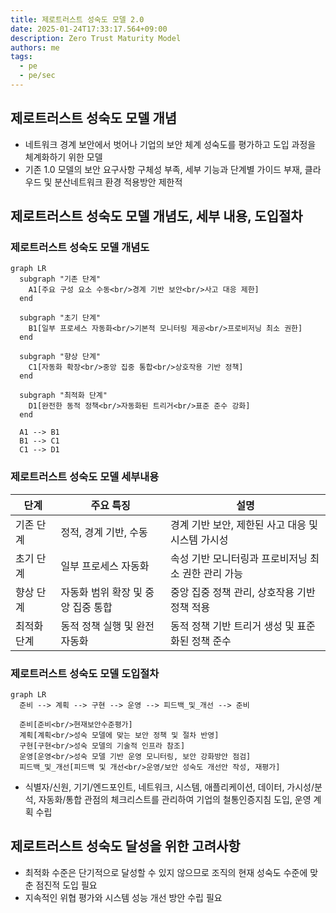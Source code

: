 ```yaml
---
title: 제로트러스트 성숙도 모델 2.0
date: 2025-01-24T17:33:17.564+09:00
description: Zero Trust Maturity Model
authors: me
tags:
  - pe
  - pe/sec
---
```


## 제로트러스트 성숙도 모델 개념

- 네트워크 경계 보안에서 벗어나 기업의 보안 체계 성숙도를 평가하고 도입 과정을 체계화하기 위한 모델
- 기존 1.0 모델의 보안 요구사항 구체성 부족, 세부 기능과 단계별 가이드 부재, 클라우드 및 분산네트워크 환경 적용방안 제한적

## 제로트러스트 성숙도 모델 개념도, 세부 내용, 도입절차

### 제로트러스트 성숙도 모델 개념도

```mermaid
graph LR
  subgraph "기존 단계"
    A1[주요 구성 요소 수동<br/>경계 기반 보안<br/>사고 대응 제한]
  end
  
  subgraph "초기 단계"
    B1[일부 프로세스 자동화<br/>기본적 모니터링 제공<br/>프로비저닝 최소 권한]
  end
  
  subgraph "향상 단계"
    C1[자동화 확장<br/>중앙 집중 통합<br/>상호작용 기반 정책]
  end
  
  subgraph "최적화 단계"
    D1[완전한 동적 정책<br/>자동화된 트리거<br/>표준 준수 강화]
  end
  
  A1 --> B1
  B1 --> C1
  C1 --> D1

```

### 제로트러스트 성숙도 모델 세부내용

| 단계 | 주요 특징 | 설명 |
| --- | --- | --- |
| 기존 단계 | 정적, 경계 기반, 수동 | 경계 기반 보안, 제한된 사고 대응 및 시스템 가시성 |
| 초기 단계 | 일부 프로세스 자동화 | 속성 기반 모니터링과 프로비저닝 최소 권한 관리 가능 |
| 향상 단계 | 자동화 범위 확장 및 중앙 집중 통합 | 중앙 집중 정책 관리, 상호작용 기반 정책 적용 |
| 최적화 단계 | 동적 정책 실행 및 완전 자동화 | 동적 정책 기반 트리거 생성 및 표준화된 정책 준수 |

### 제로트러스트 성숙도 모델 도입절차

```mermaid
graph LR
  준비 --> 계획 --> 구현 --> 운영 --> 피드백_및_개선 --> 준비

  준비[준비<br/>현재보안수준평가]
  계획[계획<br/>성숙 모델에 맞는 보안 정책 및 절차 반영]
  구현[구현<br/>성숙 모델의 기술적 인프라 참조]
  운영[운영<br/>성숙 모델 기반 운영 모니터링, 보안 강화방안 점검]
  피드백_및_개선[피드백 및 개선<br/>운영/보안 성숙도 개선안 작성, 재평가]
```

- 식별자/신원, 기기/엔드포인트, 네트워크, 시스템, 애플리케이션, 데이터, 가시성/분석, 자동화/통합 관점의 체크리스트를 관리하여 기업의 철통인증지침 도입, 운영 계획 수립

## 제로트러스트 성숙도 달성을 위한 고려사항

- 최적화 수준은 단기적으로 달성할 수 있지 않으므로 조직의 현재 성숙도 수준에 맞춘 점진적 도입 필요
- 지속적인 위협 평가와 시스템 성능 개선 방안 수립 필요
